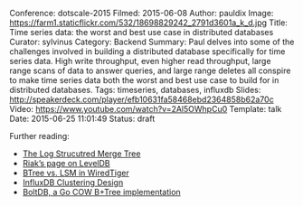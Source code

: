 Conference: dotscale-2015
Filmed: 2015-06-08
Author: pauldix
Image: https://farm1.staticflickr.com/532/18698829242_2791d3601a_k_d.jpg
Title: Time series data: the worst and best use case in distributed databases
Curator: sylvinus
Category: Backend
Summary: Paul delves into some of the challenges involved in building a distributed database specifically for time series data. High write throughput, even higher read throughput, large range scans of data to answer queries, and large range deletes all conspire to make time series data both the worst and best use case to build for in distributed databases.
Tags: timeseries, databases, influxdb
Slides: http://speakerdeck.com/player/efb10631fa58468ebd2364858b62a70c
Video: https://www.youtube.com/watch?v=2Al5OWhpCu0
Template: talk
Date: 2015-06-25 11:01:49
Status: draft

Further reading:

 - [The Log Strucutred Merge Tree](http://bjturesearch.googlecode.com/svn/trunk/The%20Log-Structured%20Merge-Tree%20(LSM-Tree).pdf)
 - [Riak’s page on LevelDB](http://docs.basho.com/riak/latest/ops/advanced/backends/leveldb/)
 - [BTree vs. LSM in WiredTiger](https://github.com/wiredtiger/wiredtiger/wiki/Btree-vs-LSM)
 - [InfluxDB Clustering Design](https://influxdb.com/blog/2015/06/03/InfluxDB_clustering_design.html)
 - [BoltDB, a Go COW B+Tree implementation](https://github.com/boltdb/bolt)
